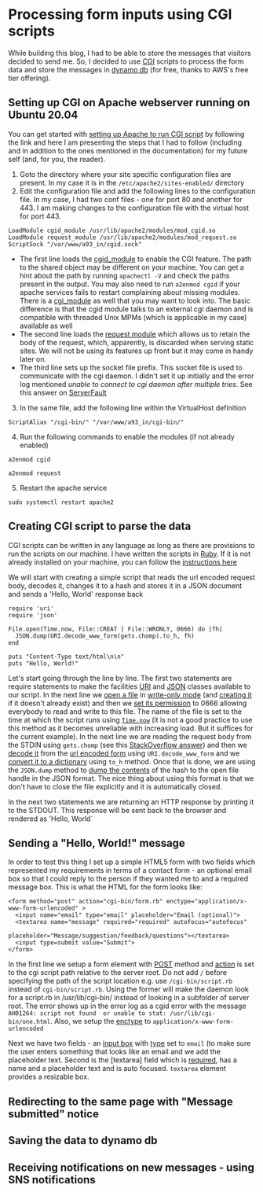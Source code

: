 # Processing form inputs using CGI scripts

While building this blog, I had to be able to store the messages that visitors 
decided to send me. So, I decided to use [CGI](https://httpd.apache.org/docs/current/howto/cgi.html) scripts to process the form data and 
store the messages in [dynamo db]() (for free, thanks to AWS's free tier offering).

## Setting up CGI on Apache webserver running on Ubuntu 20.04
You can get started with [setting up Apache to run CGI script](https://httpd.apache.org/docs/current/howto/cgi.html) by following the link and here I am presenting the steps that I had to follow 
(including and in addition to the ones mentioned in the documentation) for my 
future self (and, for you, the reader).

1. Goto the directory where your site specific configuration files are present. 
In my case it is in the `/etc/apache2/sites-enabled/` directory
2. Edit the configuration file and add the following lines to the configuration file. 
In my case, I had two conf files - one for port 80 and another for 443. I am
 making changes to the configuration file with the virtual host for port 443.

```
LoadModule cgid_module /usr/lib/apache2/modules/mod_cgid.so
LoadModule request_module /usr/lib/apache2/modules/mod_request.so
ScriptSock "/var/www/a93_in/cgid.sock"
```

  - The first line loads the [cgid_module](https://httpd.apache.org/docs/2.4/mod/mod_cgid.html) 
to enable the CGI feature. The path to the shared object may be different on 
your machine. You can get a hint about the path by running `apachectl -V` and 
check the paths present in the output. You may also need to run `a2enmod cgid` 
if your apache services fails to restart complaining about missing modules. 
There is a [cgi_module](https://httpd.apache.org/docs/2.4/mod/mod_cgi.html) as 
well that you may want to look into. The basic difference is that the cgid module 
talks to an external cgi daemon and is compatible with threaded Unix MPMs (which is 
applicable in my case) 
available as well
  - The second line loads the [request module](https://httpd.apache.org/docs/trunk/mod/mod_request.html) 
which allows us to retain the body of the request, which, apparently, is 
discarded when serving static sites. We will not be using its features up front but 
it may come in handy later on.
  - The third line sets up the socket file prefix. This socket file is used to 
communicate with the cgi daemon. I didn't set it up initially and the error log 
mentioned *unable to connect to cgi daemon after multiple tries*. See this
 answer on [ServerFault](https://serverfault.com/questions/142801/13-permission-denied-on-apache-cgi-attempt)

3. In the same file, add the following line within the VirtualHost definition

```
ScriptAlias "/cgi-bin/" "/var/www/a93_in/cgi-bin/"
```

4. Run the following commands to enable the modules (if not already enabled)

```
a2enmod cgid

a2enmod request
```

5. Restart the apache service

```
sudo systemctl restart apache2
```

## Creating CGI script to parse the data
CGI scripts can be written in any language as long as there are provisions to run 
the scripts on our machine. I have written the scripts in [Ruby](https://www.ruby-lang.org/en/).
 If it is not already installed on your machine, you can follow the [instructions here](https://www.ruby-lang.org/en/documentation/installation/)

We will start with creating a simple script that reads the url encoded request 
body, decodes it, changes it to a hash and stores it in a JSON document and sends 
a 'Hello, World' response back

```
require 'uri'
require 'json'

File.open(Time.now, File::CREAT | File::WRONLY, 0666) do |fh| 
  JSON.dump(URI.decode_www_form(gets.chomp).to_h, fh)
end  

puts "Content-Type text/html\n\n"
puts "Hello, World!"
```

Let's start going through the line by line. The first two statements are require 
statements to make the facilities [URI]() and [JSON]() classes available to our script. 
In the next line we [open a file]() in [write-only mode]() (and [creating it]() if it doesn't 
already exist) and then we [set its permission]() to 0666 allowing everybody to read 
and write to this file. The name of the file is set to the time at which the script 
runs using [`Time.now`]() (it is not a good practice to use this method as it becomes unreliable with 
increasing load. But it suffices for the current example). In the next line we are 
reading the request body from the STDIN using `gets.chomp` (see this [StackOverflow 
answer]()) and then we [decode it]() 
from the [url encoded form]() using `URI.decode_www_form` and we [convert it to a dictionary]() 
using `to_h` method. Once that is done, we are using the `JSON.dump` method to 
[dump the contents]() of the hash to the open file handle in the JSON format. The nice thing 
about using this format is that we don't have to close the file explicitly and it is 
automatically closed.

In the next two statements we are returning an HTTP response by printing it to the 
STDOUT. This response will be sent back to the browser and rendered as 'Hello, World`

## Sending a "Hello, World!" message

In order to test this thing I set up a simple HTML5 form with two fields which represented 
my requirements in terms of a contact form - an optional email box so that I 
could reply to the person if they wanted me to and a required message box. This is 
what the HTML for the form looks like:

```
<form method="post" action="cgi-bin/form.rb" enctype="application/x-www-form-urlencoded" >
  <input name="email" type="email" placeholder="Email (optional)">
  <textarea name="message" required="required" autofocus="autofocus"
                                               placeholder="Message/suggestion/feedback/questions"></textarea>
  <input type=submit value="Submit">
</form>

```  

In the first line we setup a form element with [POST]() method and [action]() is 
set to the cgi script path relative to the server root. Do not add `/` before 
specifying the path of the script location e.g. use `/cgi-bin/script.rb` instead
of `cgi-bin/script.rb`. Using the former will make the daemon look for a script.rb 
in /usr/lib/cgi-bin/ instead of looking in a subfolder of server root. The error shows up 
in the error log as a cgid error with the message `AH01264: script not found 
or unable to stat: /usr/lib/cgi-bin/one.html`. Also, we setup the [enctype]() to 
`application/x-www-form-urlencoded`

Next we have two fields - an [input box]() with [type]() set to `email` (to make sure 
the user enters something that looks like an email and we add the placeholder text.
 Second is the [textarea] field which is [required](), has a name and a placeholder 
text and is auto focused. `textarea` element provides a resizable box. 

## Redirecting to the same page with "Message submitted" notice

## Saving the data to dynamo db

## Receiving notifications on new messages - using SNS notifications
